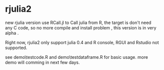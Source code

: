 # rjulia2
new rjulia version use RCall.jl to Call julia from R, the target is don't need any C code, so no more compile and install problem , this version is in very alpha .


Right now, rjulia2 only support julia 0.4 and R console, RGUI and Rstudio not supported. 

see demo\testcode.R and demo\testdataframe.R for basic usage. more demo will comming in next few days.
